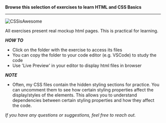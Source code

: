 **Browse this selection of exercises to learn HTML and CSS Basics**

-----

![CSSisAwesome](https://user-images.githubusercontent.com/78743837/111850920-dd965b80-8911-11eb-8683-17e71fc0586f.png)


All exercises present real mockup html pages. This is practical for learning. 

***HOW TO***
- Click on the folder with the exercise to access its files
- You can copy the folder to your code editor (e.g. VSCode) to study the code
- Use 'Live Preview' in your editor to display html files in browser 

***NOTE***
- Often, my CSS files contain the hidden styling sections for practice. You can uncomment them to see how certain styling properties affect the display/styles of the elements. This allows you to understand dependencies between certain styling properties and how they affect the code. 

*If you have any questions or suggestions, feel free to reach out.* 



